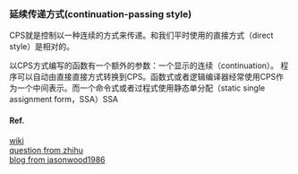 ### 延续传递方式(continuation-passing style)  
CPS就是控制以一种连续的方式来传递。和我们平时使用的直接方式（direct style）是相对的。  

以CPS方式编写的函数有一个额外的参数：一个显示的连续（continuation）。 程序可以自动由直接直接方式转换到CPS。函数式或者逻辑编译器经常使用CPS作为一个中间表示。而一个命令式或者过程式使用静态单分配（static single assignment form，SSA）SSA  







#### Ref.
[wiki](https://en.wikipedia.org/wiki/Continuation-passing_style)  
[question from zhihu](https://www.zhihu.com/question/20259086)  
[blog from jasonwood1986](https://jasonwood1986.wordpress.com/2007/03/04/continuation-pass-style/)
